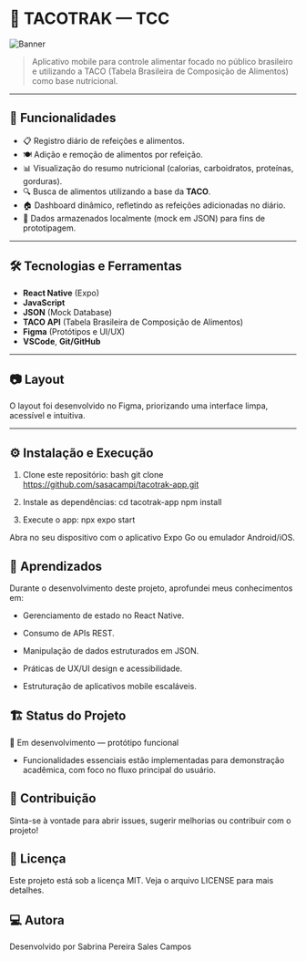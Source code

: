 # 📱 TACOTRAK — TCC
![Banner](https://imgur.com/PMc2Vmh.png)
> Aplicativo mobile para controle alimentar focado no público brasileiro e utilizando a TACO (Tabela Brasileira de Composição de Alimentos) como base nutricional.

---

## 🚀 Funcionalidades

- 📋 Registro diário de refeições e alimentos.
- 🍽️ Adição e remoção de alimentos por refeição.
- 📊 Visualização do resumo nutricional (calorias, carboidratos, proteínas, gorduras).
- 🔍 Busca de alimentos utilizando a base da **TACO**.
- 🏠 Dashboard dinâmico, refletindo as refeições adicionadas no diário.
- 💾 Dados armazenados localmente (mock em JSON) para fins de prototipagem.

---

## 🛠️ Tecnologias e Ferramentas

- **React Native** (Expo)
- **JavaScript**
- **JSON** (Mock Database)
- **TACO API** (Tabela Brasileira de Composição de Alimentos)
- **Figma** (Protótipos e UI/UX)
- **VSCode**, **Git/GitHub**

---

## 📷 Layout

O layout foi desenvolvido no Figma, priorizando uma interface limpa, acessível e intuitiva.

---

## ⚙️ Instalação e Execução

1. Clone este repositório:
bash
git clone https://github.com/sasacampi/tacotrak-app.git

2. Instale as dependências:
cd tacotrak-app
npm install

3. Execute o app:
npx expo start

Abra no seu dispositivo com o aplicativo Expo Go ou emulador Android/iOS.

## 🧠 Aprendizados
Durante o desenvolvimento deste projeto, aprofundei meus conhecimentos em:

- Gerenciamento de estado no React Native.

- Consumo de APIs REST.

- Manipulação de dados estruturados em JSON.

- Práticas de UX/UI design e acessibilidade.

- Estruturação de aplicativos mobile escaláveis.

## 🏗️ Status do Projeto
🚧 Em desenvolvimento — protótipo funcional
- Funcionalidades essenciais estão implementadas para demonstração acadêmica, com foco no fluxo principal do usuário.

## 🤝 Contribuição
Sinta-se à vontade para abrir issues, sugerir melhorias ou contribuir com o projeto!

## 📜 Licença
Este projeto está sob a licença MIT. Veja o arquivo LICENSE para mais detalhes.

## 💻 Autora
Desenvolvido por Sabrina Pereira Sales Campos
